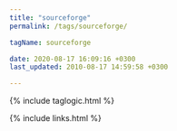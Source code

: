 ```yaml
---
title: "sourceforge"
permalink: /tags/sourceforge/

tagName: sourceforge

date: 2020-08-17 16:09:16 +0300
last_updated: 2010-08-17 14:59:58 +0300

---
```


{% include taglogic.html %}

{% include links.html %}
